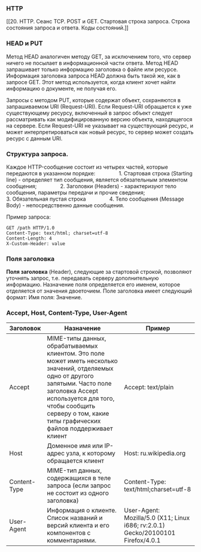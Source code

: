 ### HTTP
[[20. HTTP. Сеанс TCP. POST и GET. Стартовая строка запроса. Строка состояния запроса и ответа. Коды состояний.]]

### HEAD и PUT
Метод HEAD аналогичен методу GET, за исключением того, что сервер ничего не посылает в информационной части ответа. Метод HEAD запрашивает только информацию заголовка о файле или ресурсе. Информация заголовка запроса HEAD должна быть такой же, как в запросе GET. Этот метод используется, когда клиент хочет найти информацию о документе, не получая его.

Запросы с методом PUT, которые содержат объект, сохраняются в запрашиваемом URI (Request-URI). Если Request-URI обращается к уже существующему ресурсу, включенный в запрос объект следует рассматривать как модифицированную версию объекта, находящегося на сервере. Если Request-URI не указывает на существующий ресурс, и может интерпретироваться как новый ресурс, то сервер может создать ресурс с данным URI.

### Структура запроса.
Каждое HTTP-сообщение состоит из четырех частей, которые передаются в указанном порядке:
               1. Стартовая строка (Starting line) - определяет тип сообщения, является обязательным элементом сообщения;
               2. Заголовки (Headers) - характеризуют тело сообщения, параметры передачи и прочие сведения;
               3. Обязательная пустая строка
               4. Тело сообщения (Message Body) - непосредственно данные сообщения.

Пример запроса:
```http
GET /path HTTP/1.0
Content-Type: text/html; charset=utf-8
Content-Length: 4
X-Custom-Header: value
```
### Поля заголовка
**Поля заголовка** (Header), следующие за стартовой строкой, позволяют уточнять запрос, т.е. передавать серверу дополнительную информацию. Назначение поля определяется его именем, которое отделяется от значения двоеточием. Поле заголовка имеет следующий формат: Имя поля: Значение.

### Accept, Host, Content-Type, User-Agent

| Заголовок    | Назначение                                                                                                                                                                                                                                                  | Пример                                                                           |
| ------------ | ----------------------------------------------------------------------------------------------------------------------------------------------------------------------------------------------------------------------------------------------------------- | -------------------------------------------------------------------------------- |
| Accept       | MIME-типы данных, обрабатываемых клиентом. Это поле может иметь несколько значений, отделяемых одно от другого запятыми. Часто поле заголовка Accept используется для того, чтобы сообщить серверу о том, какие типы графических файлов поддерживает клиент | Accept: text/plain                                                               |
| Host         | Доменное имя или IP-адрес узла, к которому обращается клиент                                                                                                                                                                                                | Host: ru.wikipedia.org                                                           |
| Content-Type | MIME-тип данных, содержащихся в теле запроса (если запрос не состоит из одного заголовка)                                                                                                                                                                   | Content-Type: text/html;charset=utf-8                                            |
| User-Agent   | Информация о клиенте. Список названий и версий клиента и его компонентов с комментариями.                                                                                                                                                                   | User-Agent: Mozilla/5.0 (X11; Linux i686; rv:2.0.1) Gecko/20100101 Firefox/4.0.1 |
